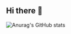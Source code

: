 ## Hi there 👋


![Anurag's GitHub stats](https://github-readme-stats.vercel.app/api?username=anuraghazra&show_icons=true&theme=radical)
<!--
**KyunyeonKim/KyunyeonKim** is a ✨ _special_ ✨ repository because its `README.md` (this file) appears on your GitHub profile.

Here are some ideas to get you started:

- 🔭 I’m currently working on ...
- 🌱 I’m currently learning ...
- 👯 I’m looking to collaborate on ...
- 🤔 I’m looking for help with ...
- 💬 Ask me about ...
- 📫 How to reach me: ...
- 😄 Pronouns: ...
- ⚡ Fun fact: ...
-->
